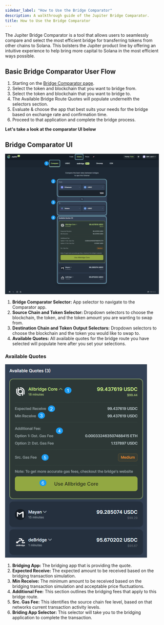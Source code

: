 ```yaml
---
sidebar_label: "How to Use the Bridge Comparator"
description: A walkthrough guide of the Jupiter Bridge Comparator.
title: How to Use the Bridge Comparator
---
```


<head>
    <title>How to use the Bridge Comparator</title>
    <meta name="twitter:card" content="summary" />
</head>

The Jupiter Bridge Comparator is a tool that allows users to seamlessly compare and select the most efficient bridge for transferring tokens from other chains to Solana. This bolsters the Jupiter product line by offering an intuitive experience to help bring more capital to Solana in the most efficient ways possible.

## Basic Bridge Comparator User Flow

1. Starting on the [Bridge Comparator page](https://jup.ag/bridge-compare). 
2. Select the token and blockchain that you want to bridge from.
3. Select the token and blockchain that you want to bridge to.
4. The Available Bridge Route Quotes will populate underneith the selectors section.
5. Evaluate & choose the app that best suits your needs for the bridge based on exchange rate and confirmation time.
6. Proceed to that application and complete the bridge process.

**Let's take a look at the comparator UI below**

## Bridge Comparator UI

![Bridge Comparator UI](../img/bridge/bridge-1.png)

1. **Bridge Comparator Selector:** App selector to navigate to the Comparator app.
2. **Source Chain and Token Selector:** Dropdown selectors to choose the blockchain, the token, and the token amount you are wanting to swap from.
3. **Destination Chain and Token Output Selectors:** Dropdown selectors to choose the blockchain and the token you  would like to swap to.
4. **Available Quotes:** All available quotes for the bridge route you have selected will populate here after you set your selections.


### Available Quotes

![Available Quotes](../img/bridge/bridge-2.png)

1. **Bridging App:** The bridging app that is providing the quote.
2. **Expected Receive:** The expected amount to be received based on the bridging transaction simulation.
3. **Min Receive:** The minimum amount to be received based on the bridging transaction simulation and acceptable price fluctuations.
4. **Additional Fee:** This section outlines the bridging fees that apply to this bridge route.
5. **Src. Gas Fee:** This identifies the source chain fee level, based on that networks current transaction activity levels.
6. **Briding App Selector:** This selector will take you to the bridging application to complete the transaction.


